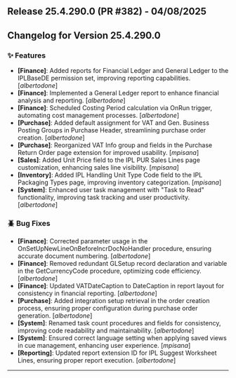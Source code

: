 ## Release 25.4.290.0 (PR #382) - 04/08/2025
## Changelog for Version 25.4.290.0

### ✨ Features
- **[Finance]**: Added reports for Financial Ledger and General Ledger to the IPLBaseDE permission set, improving reporting capabilities. [*albertodone*]
- **[Finance]**: Implemented a General Ledger report to enhance financial analysis and reporting. [*albertodone*]
- **[Finance]**: Scheduled Costing Period calculation via OnRun trigger, automating cost management processes. [*albertodone*]
- **[Purchase]**: Added default assignment for VAT and Gen. Business Posting Groups in Purchase Header, streamlining purchase order creation. [*albertodone*]
- **[Purchase]**: Reorganized VAT Info group and fields in the Purchase Return Order page extension for improved usability. [*mpisana*]
- **[Sales]**: Added Unit Price field to the IPL PUR Sales Lines page customization, enhancing sales line visibility. [*mpisana*]
- **[Inventory]**: Added IPL Handling Unit Type Code field to the IPL Packaging Types page, improving inventory categorization. [*mpisana*]
- **[System]**: Enhanced user task management with "Task to Read" functionality, improving task tracking and user productivity. [*albertodone*]

### 🪲 Bug Fixes
- **[Finance]**: Corrected parameter usage in the OnSetUpNewLineOnBeforeIncrDocNoHandler procedure, ensuring accurate document numbering. [*albertodone*]
- **[Finance]**: Removed redundant GLSetup record declaration and variable in the GetCurrencyCode procedure, optimizing code efficiency. [*albertodone*]
- **[Finance]**: Updated VATDateCaption to DateCaption in report layout for consistency in financial reporting. [*albertodone*]
- **[Purchase]**: Added integration setup retrieval in the order creation process, ensuring proper configuration during purchase order generation. [*albertodone*]
- **[System]**: Renamed task count procedures and fields for consistency, improving code readability and maintainability. [*albertodone*]
- **[System]**: Ensured correct language setting when applying saved views in cue management, enhancing user experience. [*mpisana*]
- **[Reporting]**: Updated report extension ID for IPL Suggest Worksheet Lines, ensuring proper report execution. [*albertodone*]

---

